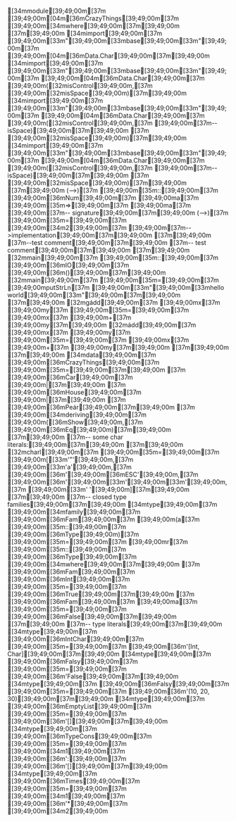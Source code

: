 [34mmodule[39;49;00m[37m [39;49;00m[04m[36mĈrazyThings[39;49;00m[37m [39;49;00m[34mwhere[39;49;00m[37m[39;49;00m
[37m[39;49;00m
[34mimport[39;49;00m[37m [39;49;00m[33m"[39;49;00m[33mbase[39;49;00m[33m"[39;49;00m[37m [39;49;00m[04m[36mData.Char[39;49;00m[37m[39;49;00m
[34mimport[39;49;00m[37m [39;49;00m[33m"[39;49;00m[33mbase[39;49;00m[33m"[39;49;00m[37m [39;49;00m[04m[36mData.Char[39;49;00m[37m [39;49;00m([32misControl[39;49;00m,[37m [39;49;00m[32misSpace[39;49;00m)[37m[39;49;00m
[34mimport[39;49;00m[37m [39;49;00m[33m"[39;49;00m[33mbase[39;49;00m[33m"[39;49;00m[37m [39;49;00m[04m[36mData.Char[39;49;00m[37m [39;49;00m([32misControl[39;49;00m,[37m [39;49;00m[37m--isSpace)[39;49;00m[37m[39;49;00m
[37m [39;49;00m[32misSpace[39;49;00m)[37m[39;49;00m
[34mimport[39;49;00m[37m [39;49;00m[33m"[39;49;00m[33mbase[39;49;00m[33m"[39;49;00m[37m [39;49;00m[04m[36mData.Char[39;49;00m[37m [39;49;00m([32misControl[39;49;00m,[37m [39;49;00m[37m-- isSpace)[39;49;00m[37m[39;49;00m
[37m [39;49;00m[32misSpace[39;49;00m)[37m[39;49;00m
[37m[39;49;00m
(-->)[37m [39;49;00m[35m::[39;49;00m[37m [39;49;00m[36mNum[39;49;00m[37m [39;49;00ma[37m [39;49;00m[35m=>[39;49;00m[37m [39;49;00ma[37m [39;49;00m[37m-- signature[39;49;00m[37m[39;49;00m
(-->)[37m [39;49;00m[35m=[39;49;00m[37m [39;49;00m[34m2[39;49;00m[37m [39;49;00m[37m-- >implementation[39;49;00m[37m[39;49;00m
[37m[39;49;00m
[37m--test comment[39;49;00m[37m[39;49;00m
[37m-- test comment[39;49;00m[37m[39;49;00m
[37m[39;49;00m
[32mmain[39;49;00m[37m [39;49;00m[35m::[39;49;00m[37m [39;49;00m[36mIO[39;49;00m[37m [39;49;00m[36m()[39;49;00m[37m[39;49;00m
[32mmain[39;49;00m[37m [39;49;00m[35m=[39;49;00m[37m [39;49;00mputStrLn[37m [39;49;00m[33m"[39;49;00m[33mhello world[39;49;00m[33m"[39;49;00m[37m[39;49;00m
[37m[39;49;00m
[32mgádd[39;49;00m[37m [39;49;00mx[37m [39;49;00my[37m [39;49;00m[35m=[39;49;00m[37m [39;49;00mx[37m [39;49;00m+[37m [39;49;00my[37m[39;49;00m
[32mádd[39;49;00m[37m [39;49;00mx[37m [39;49;00my[37m [39;49;00m[35m=[39;49;00m[37m [39;49;00mx[37m [39;49;00m+[37m [39;49;00my[37m[39;49;00m
[37m[39;49;00m
[37m[39;49;00m
[34mdata[39;49;00m[37m [39;49;00m[36mĈrazyThings[39;49;00m[37m [39;49;00m[35m=[39;49;00m[37m[39;49;00m
[37m  [39;49;00m[36mĈar[39;49;00m[37m [39;49;00m|[37m[39;49;00m
[37m  [39;49;00m[36mHouse[39;49;00m[37m [39;49;00m|[37m[39;49;00m
[37m  [39;49;00m[36mPeár[39;49;00m[37m[39;49;00m
[37m    [39;49;00m[34mderiving[39;49;00m[37m [39;49;00m([36mShow[39;49;00m,[37m [39;49;00m[36mEq[39;49;00m)[37m[39;49;00m
[37m[39;49;00m
[37m-- some char literals:[39;49;00m[37m[39;49;00m
[37m[39;49;00m
[32mcharl[39;49;00m[37m [39;49;00m[35m=[39;49;00m[37m [39;49;00m[[33m'"'[39;49;00m,[37m [39;49;00m[33m'a'[39;49;00m,[37m [39;49;00m[36m'\[39;49;00m[36mESC'[39;49;00m,[37m [39;49;00m[36m'\[39;49;00m[33m'[39;49;00m[33m'[39;49;00m,[37m [39;49;00m[33m' '[39;49;00m][37m[39;49;00m
[37m[39;49;00m
[37m-- closed type families[39;49;00m[37m[39;49;00m
[34mtype[39;49;00m[37m [39;49;00m[34mfamily[39;49;00m[37m [39;49;00m[36mFam[39;49;00m[37m [39;49;00m(a[37m [39;49;00m[35m::[39;49;00m[37m [39;49;00m[36mType[39;49;00m)[37m [39;49;00m[35m=[39;49;00m[37m [39;49;00mr[37m [39;49;00m[35m::[39;49;00m[37m [39;49;00m[36mType[39;49;00m[37m [39;49;00m[34mwhere[39;49;00m[37m[39;49;00m
[37m  [39;49;00m[36mFam[39;49;00m[37m [39;49;00m[36mInt[39;49;00m[37m [39;49;00m[35m=[39;49;00m[37m [39;49;00m[36mTrue[39;49;00m[37m[39;49;00m
[37m  [39;49;00m[36mFam[39;49;00m[37m [39;49;00ma[37m [39;49;00m[35m=[39;49;00m[37m [39;49;00m[36mFalse[39;49;00m[37m[39;49;00m
[37m[39;49;00m
[37m-- type literals[39;49;00m[37m[39;49;00m
[34mtype[39;49;00m[37m [39;49;00m[36mIntChar[39;49;00m[37m [39;49;00m[35m=[39;49;00m[37m [39;49;00m[36m'[Int, Char][39;49;00m[37m[39;49;00m
[34mtype[39;49;00m[37m [39;49;00m[36mFalsy[39;49;00m[37m [39;49;00m[35m=[39;49;00m[37m [39;49;00m[36m'False[39;49;00m[37m[39;49;00m
[34mtype[39;49;00m[37m [39;49;00m[36mFalsy[39;49;00m[37m [39;49;00m[35m=[39;49;00m[37m [39;49;00m[36m'(10, 20, 30)[39;49;00m[37m[39;49;00m
[34mtype[39;49;00m[37m [39;49;00m[36mEmptyList[39;49;00m[37m [39;49;00m[35m=[39;49;00m[37m [39;49;00m[36m'[][39;49;00m[37m[39;49;00m
[34mtype[39;49;00m[37m [39;49;00m[36mTypeCons[39;49;00m[37m [39;49;00m[35m=[39;49;00m[37m [39;49;00m[34m1[39;49;00m[37m [39;49;00m[36m':[39;49;00m[37m [39;49;00m[36m'[][39;49;00m[37m[39;49;00m
[34mtype[39;49;00m[37m [39;49;00m[36mTimes[39;49;00m[37m [39;49;00m[35m=[39;49;00m[37m [39;49;00m[34m1[39;49;00m[37m [39;49;00m[36m'*[39;49;00m[37m [39;49;00m[34m2[39;49;00m
